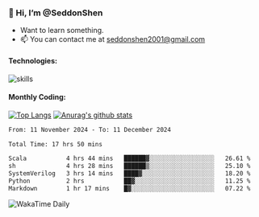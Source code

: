 ### 👋 Hi, I’m @SeddonShen
- Want to learn something.
- 📫 You can contact me at seddonshen2001@gmail.com

#### Technologies:

![skills](https://skillicons.dev/icons?i=scala,js,html,css,bootstrap,jquery,c,cpp,cloudflare,django,docker,flask,git,github,githubactions,linux,latex,mysql,nodejs,ps,php,pr,py,raspberrypi,redis,unreal,v,vscode,vue,bash)

#### Monthly Coding:
[![Top Langs](https://github-readme-stats.vercel.app/api/top-langs?username=seddonshen&show_icons=true&locale=en&layout=compact&hide=html&langs_count=8)](https://github.com/SeddonShen/)
[![Anurag's github stats](https://github-readme-stats.vercel.app/api?username=SeddonShen&count_private=true&show_icons=true)](https://github.com/anuraghazra/github-readme-stats)
<!--START_SECTION:waka-->

```txt
From: 11 November 2024 - To: 11 December 2024

Total Time: 17 hrs 50 mins

Scala           4 hrs 44 mins   ██████▓░░░░░░░░░░░░░░░░░░   26.61 %
sh              4 hrs 28 mins   ██████▒░░░░░░░░░░░░░░░░░░   25.10 %
SystemVerilog   3 hrs 14 mins   ████▓░░░░░░░░░░░░░░░░░░░░   18.20 %
Python          2 hrs           ██▓░░░░░░░░░░░░░░░░░░░░░░   11.25 %
Markdown        1 hr 17 mins    █▓░░░░░░░░░░░░░░░░░░░░░░░   07.22 %
```

<!--END_SECTION:waka-->

![WakaTime Daily](https://wakatime.com/share/@seddon2001/61a7e342-5f12-4fea-bf92-1fac161e97d6.svg)
<!---
SeddonShen/SeddonShen is a ✨ special ✨ repository because its `README.md` (this file) appears on your GitHub profile.
You can click the Preview link to take a look at your changes.
--->

